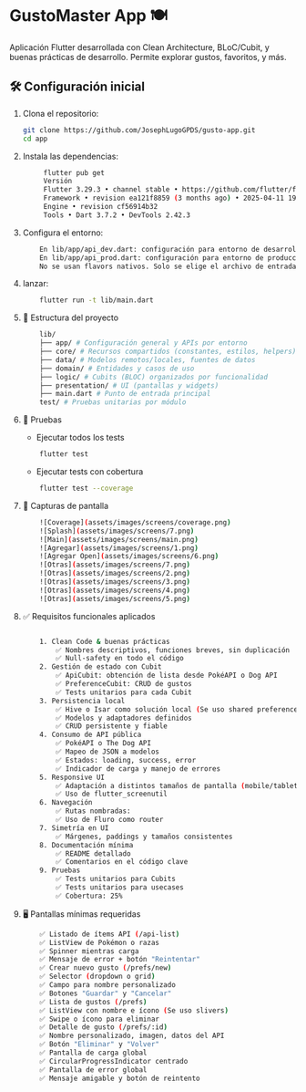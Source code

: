 # GustoMaster App 🍽️

Aplicación Flutter desarrollada con Clean Architecture, BLoC/Cubit, y buenas prácticas de desarrollo. Permite explorar gustos, favoritos, y más.

## 🛠️ Configuración inicial

1. Clona el repositorio:
   ```bash
   git clone https://github.com/JosephLugoGPDS/gusto-app.git
   cd app
   ```
2. Instala las dependencias:

   ```bash
        flutter pub get
        Versión
        Flutter 3.29.3 • channel stable • https://github.com/flutter/flutter.git
        Framework • revision ea121f8859 (3 months ago) • 2025-04-11 19:10:07 +0000
        Engine • revision cf56914b32
        Tools • Dart 3.7.2 • DevTools 2.42.3
   ```

3. Configura el entorno:
   ```bash
       En lib/app/api_dev.dart: configuración para entorno de desarrollo.
       En lib/app/api_prod.dart: configuración para entorno de producción.
       No se usan flavors nativos. Solo se elige el archivo de entrada para
   ```
4. lanzar:

   ```bash
       flutter run -t lib/main.dart
   ```

5. 🚀 Estructura del proyecto

   ```bash
       lib/
       ├── app/ # Configuración general y APIs por entorno
       ├── core/ # Recursos compartidos (constantes, estilos, helpers)
       ├── data/ # Modelos remotos/locales, fuentes de datos
       ├── domain/ # Entidades y casos de uso
       ├── logic/ # Cubits (BLOC) organizados por funcionalidad
       ├── presentation/ # UI (pantallas y widgets)
       ├── main.dart # Punto de entrada principal
       test/ # Pruebas unitarias por módulo
   ```

6. 🧪 Pruebas

   - Ejecutar todos los tests

   ```bash
       flutter test
   ```

   - Ejecutar tests con cobertura

   ```bash
       flutter test --coverage
   ```

7. 📱 Capturas de pantalla
   ```bash
       ![Coverage](assets/images/screens/coverage.png)
       ![Splash](assets/images/screens/7.png)
       ![Main](assets/images/screens/main.png)
       ![Agregar](assets/images/screens/1.png)
       ![Agregar Open](assets/images/screens/6.png)
       ![Otras](assets/images/screens/7.png)
       ![Otras](assets/images/screens/2.png)
       ![Otras](assets/images/screens/3.png)
       ![Otras](assets/images/screens/4.png)
       ![Otras](assets/images/screens/5.png)
   ```
8. ✅ Requisitos funcionales aplicados

   ```bash

       1. Clean Code & buenas prácticas
           ✅ Nombres descriptivos, funciones breves, sin duplicación
           ✅ Null-safety en todo el código
       2. Gestión de estado con Cubit
           ✅ ApiCubit: obtención de lista desde PokéAPI o Dog API
           ✅ PreferenceCubit: CRUD de gustos
           ✅ Tests unitarios para cada Cubit
       3. Persistencia local
           ✅ Hive o Isar como solución local (Se uso shared preferences)
           ✅ Modelos y adaptadores definidos
           ✅ CRUD persistente y fiable
       4. Consumo de API pública
           ✅ PokéAPI o The Dog API
           ✅ Mapeo de JSON a modelos
           ✅ Estados: loading, success, error
           ✅ Indicador de carga y manejo de errores
       5. Responsive UI
           ✅ Adaptación a distintos tamaños de pantalla (mobile/tablet)
           ✅ Uso de flutter_screenutil
       6. Navegación
           ✅ Rutas nombradas:
           ✅ Uso de Fluro como router
       7. Simetría en UI
           ✅ Márgenes, paddings y tamaños consistentes
       8. Documentación mínima
           ✅ README detallado
           ✅ Comentarios en el código clave
       9. Pruebas
           ✅ Tests unitarios para Cubits
           ✅ Tests unitarios para usecases
           ✅ Cobertura: 25%
   ```

9. 🖥️ Pantallas mínimas requeridas
   ```bash
       ✅ Listado de ítems API (/api-list)
       ✅ ListView de Pokémon o razas
       ✅ Spinner mientras carga
       ✅ Mensaje de error + botón "Reintentar"
       ✅ Crear nuevo gusto (/prefs/new)
       ✅ Selector (dropdown o grid)
       ✅ Campo para nombre personalizado
       ✅ Botones "Guardar" y "Cancelar"
       ✅ Lista de gustos (/prefs)
       ✅ ListView con nombre e ícono (Se uso slivers)
       ✅ Swipe o ícono para eliminar
       ✅ Detalle de gusto (/prefs/:id)
       ✅ Nombre personalizado, imagen, datos del API
       ✅ Botón "Eliminar" y "Volver"
       ✅ Pantalla de carga global
       ✅ CircularProgressIndicator centrado
       ✅ Pantalla de error global
       ✅ Mensaje amigable y botón de reintento
   ```

